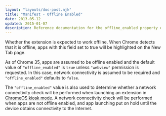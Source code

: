 ```yaml
---
layout: "layouts/doc-post.njk"
title: "Manifest - Offline Enabled"
date: 2013-05-12
updated: 2015-01-07
description: Reference documentation for the offline_enabled property of manifest.json.
---
```


Whether the extension is expected to work offline. When Chrome detects that it is offline,
apps with this field set to true will be highlighted on the New Tab page.

As of Chrome 35, apps are assumed to be offline enabled and the default value of `"offline_enabled"`
is `true` unless `"webview"` permission is requested. In this case, network connectivity is assumed
to be required and `"offline_enabled"` defaults to `false`.

The `"offline_enabled"` value is also used to determine whether a network connectivity check will be
performed when launching an extension in [ChromeOS kiosk mode][1]. A network connectivity check will be
performed when apps are not offline enabled, and app launching put on hold until the device obtains
connectivity to the Internet.

[1]: /apps/manifest/kiosk_enabled

